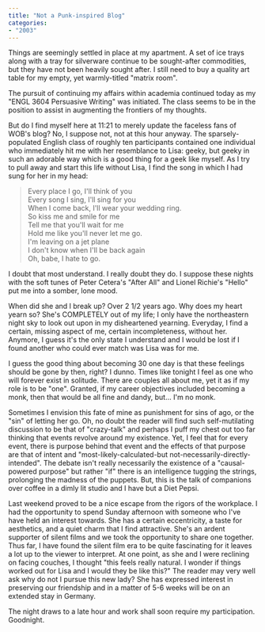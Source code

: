 ```yaml
---
title: "Not a Punk-inspired Blog"
categories:
- "2003"
---
```


Things are seemingly settled in place at my apartment. A set of ice trays along with a tray for silverware continue to be sought-after commodities, but they have not been heavily sought after. I still need to buy a quality art table for my empty, yet warmly-titled "matrix room".

The pursuit of continuing my affairs within academia continued today as my "ENGL 3604 Persuasive Writing" was initiated. The class seems to be in the position to assist in augmenting the frontiers of my thoughts.

But do I find myself here at 11:21 to merely update the faceless fans of WOB's blog? No, I suppose not, not at this hour anyway. The sparsely-populated English class of roughly ten participants contained one individual who immediately hit me with her resemblance to Lisa: geeky, but geeky in such an adorable way which is a good thing for a geek like myself. As I try to pull away and start this life without Lisa, I find the song in which I had sung for her in my head:

> Every place I go, I'll think of you    
> Every song I sing, I'll sing for you    
> When I come back, I'll wear your wedding ring.    
> So kiss me and smile for me    
> Tell me that you'll wait for me    
> Hold me like you'll never let me go.    
> I'm leaving on a jet plane    
> I don't know when I'll be back again    
> Oh, babe, I hate to go.    

I doubt that most understand. I really doubt they do. I suppose these nights with the soft tunes of Peter Cetera's "After All" and Lionel Richie's "Hello" put me into a somber, lone mood.

When did she and I break up? Over 2 1/2 years ago. Why does my heart yearn so? She's COMPLETELY out of my life; I only have the northeastern night sky to look out upon in my disheartened yearning. Everyday, I find a certain, missing aspect of me, certain incompleteness, without her. Anymore, I guess it's the only state I understand and I would be lost if I found another who could ever match was Lisa was for me.

I guess the good thing about becoming 30 one day is that these feelings should be gone by then, right? I dunno. Times like tonight I feel as one who will forever exist in solitude. There are couples all about me, yet it as if my role is to be "one". Granted, if my career objectives included becoming a monk, then that would be all fine and dandy, but... I'm no monk.

Sometimes I envision this fate of mine as punishment for sins of ago, or the "sin" of letting her go. Oh, no doubt the reader will find such self-mutilating discussion to be that of "crazy-talk" and perhaps I puff my chest out too far thinking that events revolve around my existence. Yet, I feel that for every event, there is purpose behind that event and the effects of that purpose are that of intent and "most-likely-calculated-but not-necessarily-directly-intended". The debate isn't really necessarily the existence of a "causal-powered purpose" but rather "if" there is an intelligence tugging the strings, prolonging the madness of the puppets. But, this is the talk of companions over coffee in a dimly lit studio and I have but a Diet Pepsi.

Last weekend proved to be a nice escape from the rigors of the workplace. I had the opportunity to spend Sunday afternoon with someone who I've have held an interest towards. She has a certain eccentricity, a taste for aesthetics, and a quiet charm that I find attractive. She's an ardent supporter of silent films and we took the opportunity to share one together. Thus far, I have found the silent film era to be quite fascinating for it leaves a lot up to the viewer to interpret. At one point, as she and I were reclining on facing couches, I thought "this feels really natural. I wonder if things worked out for Lisa and I would they be like this?" The reader may very well ask why do not I pursue this new lady? She has expressed interest in preserving our friendship and in a matter of 5-6 weeks will be on an extended stay in Germany.

The night draws to a late hour and work shall soon require my participation. Goodnight.